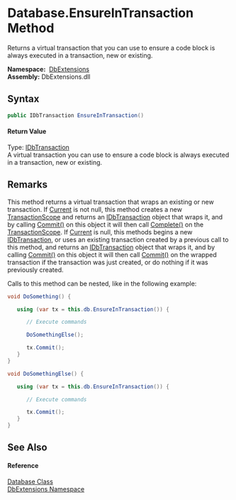 Database.EnsureInTransaction Method
===================================
Returns a virtual transaction that you can use to ensure a code block is always executed in a transaction, new or existing.

  **Namespace:**  [DbExtensions][1]  
  **Assembly:** DbExtensions.dll

Syntax
------

```csharp
public IDbTransaction EnsureInTransaction()
```

#### Return Value
Type: [IDbTransaction][2]  
 A virtual transaction you can use to ensure a code block is always executed in a transaction, new or existing. 

Remarks
-------
 This method returns a virtual transaction that wraps an existing or new transaction. If [Current][3] is not null, this method creates a new [TransactionScope][4] and returns an [IDbTransaction][2] object that wraps it, and by calling [Commit()][5] on this object it will then call [Complete()][6] on the [TransactionScope][4]. If [Current][3] is null, this methods begins a new [IDbTransaction][2], or uses an existing transaction created by a previous call to this method, and returns an [IDbTransaction][2] object that wraps it, and by calling [Commit()][5] on this object it will then call [Commit()][5] on the wrapped transaction if the transaction was just created, or do nothing if it was previously created. 

Calls to this method can be nested, like in the following example:

```csharp
void DoSomething() {

   using (var tx = this.db.EnsureInTransaction()) {

      // Execute commands

      DoSomethingElse();

      tx.Commit();
   }
}

void DoSomethingElse() { 

   using (var tx = this.db.EnsureInTransaction()) {

      // Execute commands

      tx.Commit();
   }
}
```


See Also
--------

#### Reference
[Database Class][7]  
[DbExtensions Namespace][1]  

[1]: ../README.md
[2]: https://docs.microsoft.com/dotnet/api/system.data.idbtransaction
[3]: https://docs.microsoft.com/dotnet/api/system.transactions.transaction.current#System_Transactions_Transaction_Current
[4]: https://docs.microsoft.com/dotnet/api/system.transactions.transactionscope
[5]: https://docs.microsoft.com/dotnet/api/system.data.idbtransaction.commit#System_Data_IDbTransaction_Commit
[6]: https://docs.microsoft.com/dotnet/api/system.transactions.transactionscope.complete#System_Transactions_TransactionScope_Complete
[7]: README.md